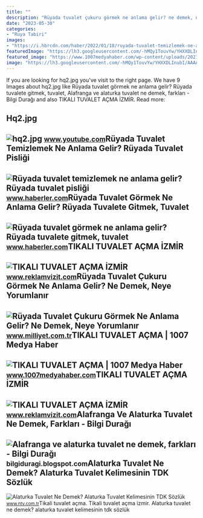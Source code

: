 ```yaml
---
title: ""
description: "Rüyada tuvalet çukuru görmek ne anlama gelir? ne demek, neye yorumlanır"
date: "2023-05-30"
categories:
- "Ruya Tabiri"
images:
- "https://i.hbrcdn.com/haber/2022/01/18/ruyada-tuvalet-temizlemek-ne-anlama-gelir-ruyada-14673652_2694_amp.jpg"
featuredImage: "https://lh3.googleusercontent.com/-hMQy1TouvYw/YHXXDLInubI/AAAAAAAACdo/nWXKBicT5QY_eQrbBUvBhQ9wcd02Bf7iwCLcBGAsYHQ/w1200-h630-p-k-no-nu/banyo.jpg"
featured_image: "https://www.1007medyahaber.com/wp-content/uploads/2021/11/wash-bassin-g54fa6fd71_1280-1030x579.jpg"
image: "https://lh3.googleusercontent.com/-hMQy1TouvYw/YHXXDLInubI/AAAAAAAACdo/nWXKBicT5QY_eQrbBUvBhQ9wcd02Bf7iwCLcBGAsYHQ/w1200-h630-p-k-no-nu/banyo.jpg"
---
```


If you are looking for hq2.jpg you've visit to the right page. We have 9 Images about hq2.jpg like Rüyada tuvalet görmek ne anlama gelir? Rüyada tuvalete gitmek, tuvalet, Alafranga ve alaturka tuvalet ne demek, farkları - Bilgi Durağı and also TIKALI TUVALET AÇMA İZMİR. Read more:

Hq2.jpg
-------

 ![hq2.jpg](https://i.ytimg.com/vi/CC5nSw2DblI/hq2.jpg) <small>www.youtube.com</small>Rüyada Tuvalet Temizlemek Ne Anlama Gelir? Rüyada Tuvalet Pisliği
-----------------------------------------------------------------

 ![Rüyada tuvalet temizlemek ne anlama gelir? Rüyada tuvalet pisliği](https://i.hbrcdn.com/haber/2022/01/18/ruyada-tuvalet-temizlemek-ne-anlama-gelir-ruyada-14673652_2694_amp.jpg) <small>www.haberler.com</small>Rüyada Tuvalet Görmek Ne Anlama Gelir? Rüyada Tuvalete Gitmek, Tuvalet
----------------------------------------------------------------------

 ![Rüyada tuvalet görmek ne anlama gelir? Rüyada tuvalete gitmek, tuvalet](https://i.hbrcdn.com/haber/2020/08/17/ruyada-tuvalet-gormek-ne-anlama-gelir-ruyada-13514342_1518_m.jpg) <small>www.haberler.com</small>TIKALI TUVALET AÇMA İZMİR
-------------------------

 ![TIKALI TUVALET AÇMA İZMİR](https://www.reklamvizit.com/assets/images/firmaresim/1bbe2b664dfee5fca284901b33ffc829.jpg) <small>www.reklamvizit.com</small>Rüyada Tuvalet Çukuru Görmek Ne Anlama Gelir? Ne Demek, Neye Yorumlanır
-----------------------------------------------------------------------

 ![Rüyada Tuvalet Çukuru Görmek Ne Anlama Gelir? Ne Demek, Neye Yorumlanır](https://i2.milimaj.com/i/milliyet/75/0x410/64918d8f86b2442494e5d9fe.jpg) <small>www.milliyet.com.tr</small>TIKALI TUVALET AÇMA | 1007 Medya Haber
--------------------------------------

 ![TIKALI TUVALET AÇMA | 1007 Medya Haber](https://www.1007medyahaber.com/wp-content/uploads/2021/11/wash-bassin-g54fa6fd71_1280-1030x579.jpg) <small>www.1007medyahaber.com</small>TIKALI TUVALET AÇMA İZMİR
-------------------------

 ![TIKALI TUVALET AÇMA İZMİR](https://www.reklamvizit.com/assets/images/firmaresim/c8e3ab02fea92f013e64bead30c7d2b8.jpg) <small>www.reklamvizit.com</small>Alafranga Ve Alaturka Tuvalet Ne Demek, Farkları - Bilgi Durağı
---------------------------------------------------------------

 ![Alafranga ve alaturka tuvalet ne demek, farkları - Bilgi Durağı](https://lh3.googleusercontent.com/-hMQy1TouvYw/YHXXDLInubI/AAAAAAAACdo/nWXKBicT5QY_eQrbBUvBhQ9wcd02Bf7iwCLcBGAsYHQ/w1200-h630-p-k-no-nu/banyo.jpg) <small>bilgiduragi.blogspot.com</small>Alaturka Tuvalet Ne Demek? Alaturka Tuvalet Kelimesinin TDK Sözlük
------------------------------------------------------------------

 ![Alaturka Tuvalet Ne Demek? Alaturka Tuvalet Kelimesinin TDK Sözlük](https://cdn.ntv.com.tr/img/ne-demek/alaturka-tuvalet_1860.jpg) <small>www.ntv.com.tr</small>Tikali tuvalet açma. Tikali tuvalet açma i̇zmi̇r. Alaturka tuvalet ne demek? alaturka tuvalet kelimesinin tdk sözlük
